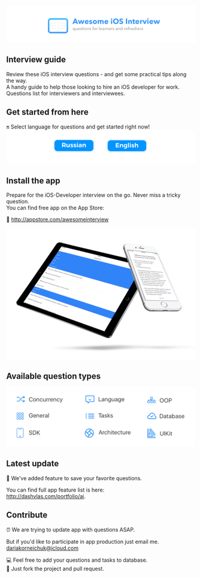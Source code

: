 
<img src="Resources/Main.png">

## Interview guide
Review these iOS interview questions - and get some practical tips along the way.  
A handy guide to help those looking to hire an iOS developer for work.  
Questions list for interviewers and interviewees.  

## Get started from here
🔛 Select language for questions and get started right now!  
<a href="Resources/Russian.md"><img src="Resources/Artboard-filled-left.png" width=50%></a><a href="Resources/English.md"><img src="Resources/Artboard-filled-right.png" width=50%></a>

## Install the app  
Prepare for the iOS-Developer interview on the go. Never miss a tricky question.  
You can find free app on the App Store: 

📲 http://appstore.com/awesomeinterview  
<p align="center"><img src="Resources/Devices.jpg"></p>

## Available question types
<p align="center"><img src="Resources/Available QA types.png"></p>

## Latest update
🌟 We've added feature to save your favorite questions.  

   You can find full app feature list is here:  
   http://dashvlas.com/portfolio/ai. 

## Contribute
⏰ We are trying to update app with questions ASAP.  

   But if you'd like to participate in app production just email me.  
   dariakorneichuk@icloud.com  
   
💻 Feel free to add your questions and tasks to database.  
🚀 Just fork the project and pull request.


